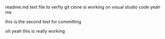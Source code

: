 readme.md
text file to verfiy git clone si working on visual studio code 
yeah me 

this is the second test for committing

oh yeah this is really working